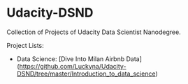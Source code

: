 
# Udacity-DSND
Collection of Projects of Udacity Data Scientist Nanodegree.


Project Lists:

- Data Science: [Dive Into Milan Airbnb Data] (https://github.com/Luckyna/Udacity-DSND/tree/master/Introduction_to_data_science)
